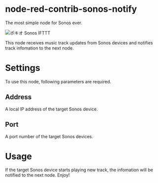 # node-red-contrib-sonos-notify

The most simple node for Sonos ever.

![ポキオ Sonos IFTTT](https://lh3.googleusercontent.com/EL4CbWEkowVlXIqRIj1fy_TFtY896akj4HCRswZMzlEGuzsDPb-txWcreQ34KQhR2p4p3EYh4zWiradQS-f6kvtQ9QQfS7kM_HG9lNOE2wq6JjguI0wcfI5ScDkyWH7U4M_RjEx-uwM=s600 "ポキオ Sonos IFTTT")

This node receives music track updates from Sonos devices and notifies track infomation to the next node.


# Settings

To use this node, following parameters are required.

## Address

A local IP address of the target Sonos device.


## Port

A port number of the target Sonos devices. 


# Usage

If the target Sonos device starts playing new track, the infomation will be notified to the next node. Enjoy!  